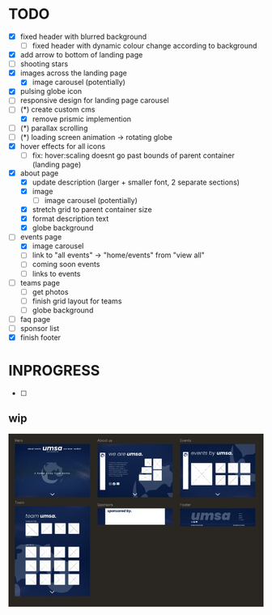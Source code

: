 # TODO
- [x] fixed header with blurred background
  - [ ] fixed header with dynamic colour change according to background
- [x] add arrow to bottom of landing page
- [ ] shooting stars
- [x] images across the landing page
  - [x] image carousel (potentially)
- [x] pulsing globe icon
- [ ] responsive design for landing page carousel
- [ ] (*) create custom cms
  - [x] remove prismic implemention
- [ ] (*) parallax scrolling
- [ ] (*) loading screen animation -> rotating globe
- [x] hover effects for all icons
  - [ ] fix: hover:scaling doesnt go past bounds of parent container (landing page)
- [x] about page
  - [x] update description (larger + smaller font, 2 separate sections)
  - [x] image 
    - [ ] image carousel (potentially)
  - [x] stretch grid to parent container size
  - [x] format description text
  - [x] globe background
- [ ] events page
  - [x] image carousel
  - [ ] link to "all events" -> "home/events" from "view all"
  - [ ] coming soon events 
  - [ ] links to events
- [ ] teams page
  - [ ] get photos
  - [ ] finish grid layout for teams
  - [ ] globe background
- [ ] faq page
- [ ] sponsor list
- [x] finish footer

# INPROGRESS
- [ ]


## wip

![umsa wip](umsa-wip.jpg)
